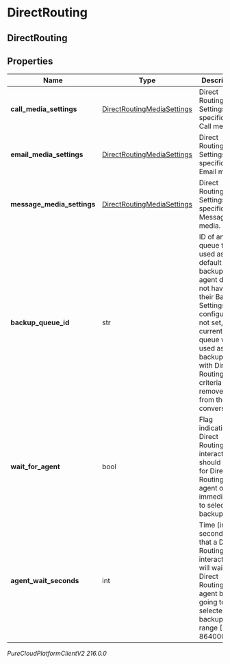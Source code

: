 # DirectRouting

## DirectRouting

## Properties

|Name | Type | Description | Notes|
|------------ | ------------- | ------------- | -------------|
| **call_media_settings** | [DirectRoutingMediaSettings](DirectRoutingMediaSettings) | Direct Routing Settings specific to Call media. | [optional] |
| **email_media_settings** | [DirectRoutingMediaSettings](DirectRoutingMediaSettings) | Direct Routing Settings specific to Email media. | [optional] |
| **message_media_settings** | [DirectRoutingMediaSettings](DirectRoutingMediaSettings) | Direct Routing Settings specific to Message media. | [optional] |
| **backup_queue_id** | str | ID of another queue to be used as the default backup if an agent does not have their Backup Settings configured. If not set, the current queue will be used as backup, but with Direct Routing criteria removed from the conversation. | [optional] |
| **wait_for_agent** | bool | Flag indicating if Direct Routing interactions should wait for Direct Routing agent or go immediately to selected backup. | [optional] |
| **agent_wait_seconds** | int | Time (in seconds) that a Direct Routing interaction will wait for Direct Routing agent before going to selected backup. Valid range [60, 864000]. | [optional] |



_PureCloudPlatformClientV2 216.0.0_
